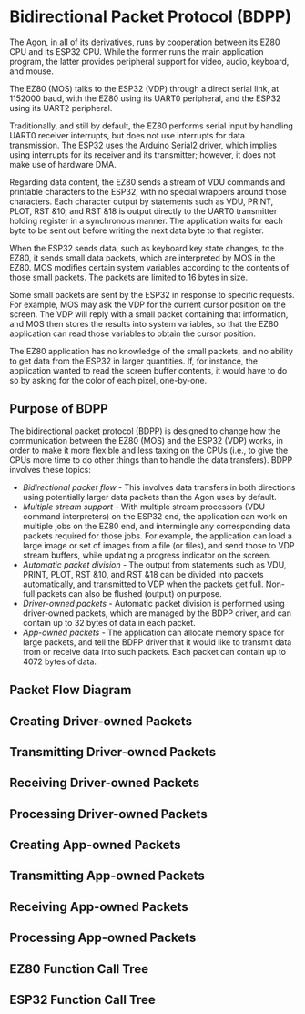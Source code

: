 # Bidirectional Packet Protocol (BDPP)

The Agon, in all of its derivatives, runs by cooperation between its EZ80 CPU
and its ESP32 CPU. While the former runs the main application program, the
latter provides peripheral support for video, audio, keyboard, and mouse.

The EZ80 (MOS) talks to the ESP32 (VDP) through a direct serial link, at 1152000 baud,
with the EZ80 using its UART0 peripheral, and the ESP32 using its UART2 peripheral.

Traditionally, and still by default, the EZ80 performs serial input by handling
UART0 receiver interrupts, but does not use interrupts for data transmission.
The ESP32 uses the Arduino Serial2 driver, which implies using interrupts for
its receiver and its transmitter; however, it does not make use of hardware DMA.

Regarding data content, the EZ80 sends a stream of VDU commands and printable
characters to the ESP32, with no special wrappers around those characters. Each
character output by statements such as VDU, PRINT, PLOT, RST &10, and RST &18
is output directly to the UART0 transmitter holding register in a synchronous
manner. The application waits for each byte to be sent out before writing the
next data byte to that register.

When the ESP32 sends data, such as keyboard key state changes, to the EZ80, it
sends small data packets, which are interpreted by MOS in the EZ80. MOS modifies
certain system variables according to the contents of those small packets. The
packets are limited to 16 bytes in size.

Some small packets are sent by the ESP32 in response to specific requests. For
example, MOS may ask the VDP for the current cursor position on the screen.
The VDP will reply with a small packet containing that information, and MOS then
stores the results into system variables, so that the EZ80 application can
read those variables to obtain the cursor position.

The EZ80 application has no knowledge of the small packets, and no ability to
get data from the ESP32 in larger quantities. If, for instance, the application
wanted to read the screen buffer contents, it would have to do so by asking for
the color of each pixel, one-by-one.

## Purpose of BDPP

The bidirectional packet protocol (BDPP) is designed to change how the communication
between the EZ80 (MOS) and the ESP32 (VDP) works, in order to make it more flexible
and less taxing on the CPUs (i.e., to give the CPUs more time to do other things
than to handle the data transfers). BDPP involves these topics:

* <i>Bidirectional packet flow</i> - This involves data transfers in both directions using potentially larger data packets than the Agon uses by default.
* <i>Multiple stream support</i> - With multiple stream processors (VDU command interpreters) on the ESP32 end, the application can work on multiple jobs on the EZ80 end, and intermingle
any corresponding data packets required for those jobs. For example, the application can
load a large image or set of images from a file (or files), and send those to VDP stream buffers, while updating a progress indicator on the screen.
* <i>Automatic packet division</i> - The output from statements such as VDU, PRINT, PLOT,
RST &10, and RST &18 can be divided into packets automatically, and transmitted to VDP
when the packets get full. Non-full packets can also be flushed (output) on purpose.
* <i>Driver-owned packets</i> - Automatic packet division is performed using driver-owned packets, which are managed by the BDPP driver, and can contain up to 32 bytes of data
in each packet.
* <i>App-owned packets</i> - The application can allocate memory space for large packets, and
tell the BDPP driver that it would like to transmit data from or receive data into
such packets. Each packet can contain up to 4072 bytes of data.

## Packet Flow Diagram

## Creating Driver-owned Packets

## Transmitting Driver-owned Packets

## Receiving Driver-owned Packets

## Processing Driver-owned Packets

## Creating App-owned Packets

## Transmitting App-owned Packets

## Receiving App-owned Packets

## Processing App-owned Packets

## EZ80 Function Call Tree

## ESP32 Function Call Tree
